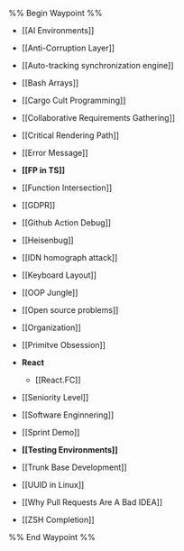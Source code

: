 %% Begin Waypoint %%
- [[AI Environments]]
- [[Anti-Corruption Layer]]
- [[Auto-tracking synchronization engine]]
- [[Bash Arrays]]
- [[Cargo Cult Programming]]
- [[Collaborative Requirements Gathering]]
- [[Critical Rendering Path]]
- [[Error Message]]
- **[[FP in TS]]**

- [[Function Intersection]]
- [[GDPR]]
- [[Github Action Debug]]
- [[Heisenbug]]
- [[IDN homograph attack]]
- [[Keyboard Layout]]
- [[OOP Jungle]]
- [[Open source problems]]
- [[Organization]]
- [[Primitve Obsession]]
- **React**
	- [[React.FC]]
- [[Seniority Level]]
- [[Software Enginnering]]
- [[Sprint Demo]]
- **[[Testing Environments]]**

- [[Trunk Base Development]]
- [[UUID in Linux]]
- [[Why Pull Requests Are A Bad IDEA]]
- [[ZSH Completion]]

%% End Waypoint %%
